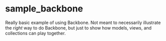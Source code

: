 # sample_backbone  

Really basic example of using Backbone. Not meant to necessarily illustrate the *right* way to do Backbone, but just to show how models, views, and collections can play together.